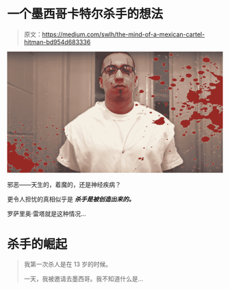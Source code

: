 # 一个墨西哥卡特尔杀手的想法

> 原文：<https://medium.com/swlh/the-mind-of-a-mexican-cartel-hitman-bd954d683336>

![](img/89a4b2db5405ca530daa628874edc50b.png)

邪恶——天生的，着魔的，还是神经疾病？

更令人担忧的真相似乎是 ***杀手是被创造出来的。***

罗萨里奥·雷塔就是这种情况…

# 杀手的崛起

> 我第一次杀人是在 13 岁的时候。
> 
> 一天，我被邀请去墨西哥。我不知道什么是…